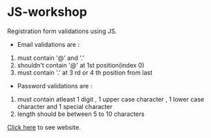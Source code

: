 # JS-workshop

 Registration form validations using JS.

- Email validations are :
1. must contain '@' and '.'
2. shouldn't contain '@' at 1st position(index 0)
3. must contain '.' at 3 rd or 4 th position from last

- Password validations are :
1. must contain atleast 1 digit , 1 upper case character , 1 lower case character and 1 special character
2. length should be between 5 to 10 characters

[Click here](https://omkargurav6.github.io/JS-workshop/) to see website.

